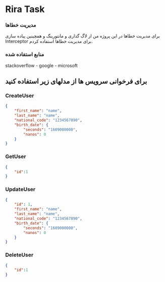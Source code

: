 # Rira Task

### مدیریت خطاها
برای مدیریت خطاها در این پروژه من از لاگ گذاری و مانتورینگ و همچینین پیاده سازی Interceptor برای مدیریت خطاها استفاده کردم.
### منابع استفاده شده
stackoverflow - google - microsoft

## برای فرخوانی سرویس ها از مدلهای زیر استفاده کنید

### CreateUser
```json
{
    "first_name": "name",
    "last_name": "name",
    "national_code": "1234567890",
    "birth_date": {
        "seconds": "1609000000",
        "nanos": 0
    }
}
```

### GetUser
```json
{
    "id":1
}
```

### UpdateUser
```json
{
    "id": 1,
    "first_name": "name",
    "last_name": "name",
    "national_code": "1234567890",
    "birth_date": {
        "seconds": "1609000000",
        "nanos": 0
    }
}
```
### DeleteUser
```json
{
    "id":1
}
```
